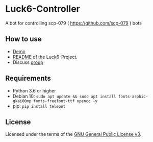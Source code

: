 # Luck6-Controller

A bot for controlling scp-079 ( https://github.com/scp-079 ) bots

## How to use

- [Demo](https://t.me/Luck6_Controller_Bot)
- [README](https://luck6.net/readme/) of the Luck6-Project.
- Discuss [group](https://t.me/Luck6_CHAT)

## Requirements

- Python 3.6 or higher
- Debian 10: `sudo apt update && sudo apt install fonts-arphic-gkai00mp fonts-freefont-ttf opencc -y`
- pip: `pip install telepot` 

## License

Licensed under the terms of the [GNU General Public License v3](LICENSE).
